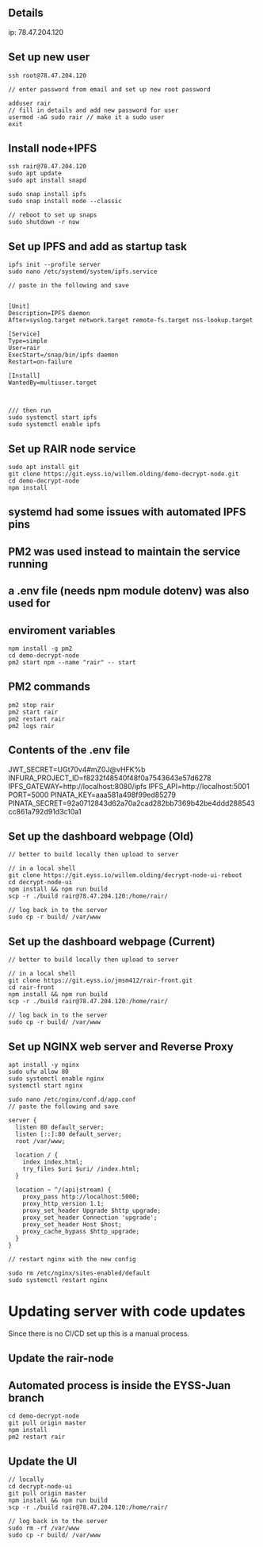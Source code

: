 ## Details

ip: 78.47.204.120

## Set up new user

```shell
ssh root@78.47.204.120

// enter password from email and set up new root password

adduser rair
// fill in details and add new password for user
usermod -aG sudo rair // make it a sudo user
exit
```

## Install node+IPFS

```shell
ssh rair@78.47.204.120
sudo apt update
sudo apt install snapd

sudo snap install ipfs
sudo snap install node --classic

// reboot to set up snaps
sudo shutdown -r now
```


## Set up IPFS and add as startup task
```shell
ipfs init --profile server
sudo nano /etc/systemd/system/ipfs.service

// paste in the following and save


[Unit]
Description=IPFS daemon
After=syslog.target network.target remote-fs.target nss-lookup.target

[Service]
Type=simple
User=rair
ExecStart=/snap/bin/ipfs daemon
Restart=on-failure

[Install]
WantedBy=multiuser.target



/// then run
sudo systemctl start ipfs
sudo systemctl enable ipfs
```

## Set up RAIR node service

```shell
sudo apt install git
git clone https://git.eyss.io/willem.olding/demo-decrypt-node.git
cd demo-decrypt-node
npm install
```

## systemd had some issues with automated IPFS pins
## PM2 was used instead to maintain the service running
## a .env file (needs npm module dotenv) was also used for
## enviroment variables

```shell
npm install -g pm2
cd demo-decrypt-node
pm2 start npm --name "rair" -- start
```

## PM2 commands 
```shell
pm2 stop rair
pm2 start rair
pm2 restart rair
pm2 logs rair
```

## Contents of the .env file
JWT_SECRET=UGt70v4#mZ0J@vHFK%b
INFURA_PROJECT_ID=f8232f48540f48f0a7543643e57d6278
IPFS_GATEWAY=http://localhost:8080/ipfs
IPFS_API=http://localhost:5001
PORT=5000
PINATA_KEY=aaa581a498f99ed85279
PINATA_SECRET=92a0712843d62a70a2cad282bb7369b42be4ddd288543cc861a792d91d3c10a1

## Set up the dashboard webpage (Old)
```shell
// better to build locally then upload to server

// in a local shell
git clone https://git.eyss.io/willem.olding/decrypt-node-ui-reboot
cd decrypt-node-ui
npm install && npm run build
scp -r ./build rair@78.47.204.120:/home/rair/

// log back in to the server
sudo cp -r build/ /var/www
```

## Set up the dashboard webpage (Current)
```shell
// better to build locally then upload to server

// in a local shell
git clone https://git.eyss.io/jmsm412/rair-front.git
cd rair-front
npm install && npm run build
scp -r ./build rair@78.47.204.120:/home/rair/

// log back in to the server
sudo cp -r build/ /var/www
```

## Set up NGINX web server and Reverse Proxy
```shell
apt install -y nginx
sudo ufw allow 80
sudo systemctl enable nginx
systemctl start nginx

sudo nano /etc/nginx/conf.d/app.conf
// paste the following and save

server {
  listen 80 default_server;
  listen [::]:80 default_server;
  root /var/www;

  location / {
    index index.html;
    try_files $uri $uri/ /index.html;
  }

  location ~ ^/(api|stream) {
    proxy_pass http://localhost:5000;
    proxy_http_version 1.1;
    proxy_set_header Upgrade $http_upgrade;
    proxy_set_header Connection 'upgrade';
    proxy_set_header Host $host;
    proxy_cache_bypass $http_upgrade;
  }
}

// restart nginx with the new config

sudo rm /etc/nginx/sites-enabled/default
sudo systemctl restart nginx
```

# Updating server with code updates

Since there is no CI/CD set up this is a manual process.

## Update the rair-node
## Automated process is inside the EYSS-Juan branch

```shell
cd demo-decrypt-node
git pull origin master
npm install
pm2 restart rair
```

## Update the UI
```shell
// locally 
cd decrypt-node-ui
git pull origin master
npm install && npm run build
scp -r ./build rair@78.47.204.120:/home/rair/

// log back in to the server
sudo rm -rf /var/www
sudo cp -r build/ /var/www
```